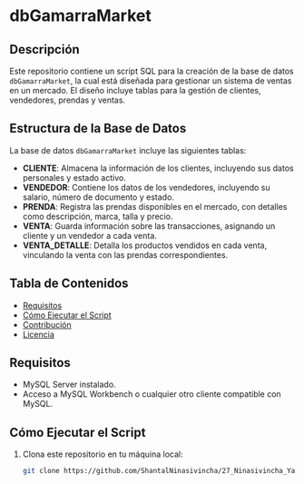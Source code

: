 # dbGamarraMarket  

## Descripción  

Este repositorio contiene un script SQL para la creación de la base de datos `dbGamarraMarket`, 
la cual está diseñada para gestionar un sistema de ventas en un mercado. El diseño incluye tablas
para la gestión de clientes, vendedores, prendas y ventas.  

## Estructura de la Base de Datos  

La base de datos `dbGamarraMarket` incluye las siguientes tablas:  

- **CLIENTE**: Almacena la información de los clientes, incluyendo sus datos personales y estado activo.  
- **VENDEDOR**: Contiene los datos de los vendedores, incluyendo su salario, número de documento y estado.  
- **PRENDA**: Registra las prendas disponibles en el mercado, con detalles como descripción, marca, talla y precio.  
- **VENTA**: Guarda información sobre las transacciones, asignando un cliente y un vendedor a cada venta.  
- **VENTA_DETALLE**: Detalla los productos vendidos en cada venta, vinculando la venta con las prendas correspondientes.  

## Tabla de Contenidos  

- [Requisitos](#requisitos)  
- [Cómo Ejecutar el Script](#cómo-ejecutar-el-script)  
- [Contribución](#contribución)  
- [Licencia](#licencia)  

## Requisitos  

- MySQL Server instalado.  
- Acceso a MySQL Workbench o cualquier otro cliente compatible con MySQL.  

## Cómo Ejecutar el Script  

1. Clona este repositorio en tu máquina local:  
   ```bash  
   git clone https://github.com/ShantalNinasivincha/27_Ninasivincha_Yauri_dbGamarraMarket.git
